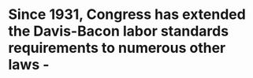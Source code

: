 # Since 1931, Congress has extended the Davis-Bacon labor standards requirements to numerous other laws -